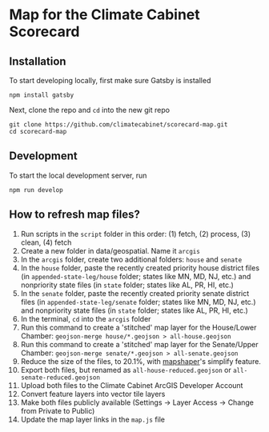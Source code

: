 # Map for the Climate Cabinet Scorecard

## Installation
To start developing locally, first make sure Gatsby is installed
```
npm install gatsby
```
Next, clone the repo and `cd` into the new git repo
```
git clone https://github.com/climatecabinet/scorecard-map.git
cd scorecard-map
```

## Development
To start the local development server, run
```
npm run develop
```

## How to refresh map files?
1. Run scripts in the `script` folder in this order: (1) fetch, (2) process, (3) clean, (4) fetch
2. Create a new folder in data/geospatial. Name it `arcgis`
3. In the `arcgis` folder, create two additional folders: `house` and `senate`
4. In the `house` folder, paste the recently created priority house district files (in `appended-state-leg/house` folder; states like MN, MD, NJ, etc.) and nonpriority state files (in `state` folder; states like AL, PR, HI, etc.)
5. In the `senate` folder, paste the recently created priority senate district files (in `appended-state-leg/senate` folder; states like MN, MD, NJ, etc.) and nonpriority state files (in `state` folder; states like AL, PR, HI, etc.)
6. In the terminal, `cd` into the `arcgis` folder
7. Run this command to create a 'stitched' map layer for the House/Lower Chamber: `geojson-merge house/*.geojson > all-house.geojson`
8. Run this command to create a 'stitched' map layer for the Senate/Upper Chamber: `geojson-merge senate/*.geojson > all-senate.geojson`
9. Reduce the size of the files, to 20.1%, with [mapshaper](mapshaper.org)'s simplify feature.
10. Export both files, but renamed as `all-house-reduced.geojson` or `all-senate-reduced.geojson`
11. Upload both files to the Climate Cabinet ArcGIS Developer Account
12. Convert feature layers into vector tile layers
13. Make both files publicly available (Settings -> Layer Access -> Change from Private to Public)
14. Update the map layer links in the `map.js` file
